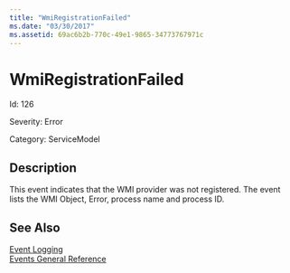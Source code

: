 ```yaml
---
title: "WmiRegistrationFailed"
ms.date: "03/30/2017"
ms.assetid: 69ac6b2b-770c-49e1-9865-34773767971c
---
```

# WmiRegistrationFailed
Id: 126  
  
 Severity: Error  
  
 Category: ServiceModel  
  
## Description  
 This event indicates that the WMI provider was not registered. The event lists the WMI Object, Error, process name and process ID.  
  
## See Also  
 [Event Logging](../../../../../docs/framework/wcf/diagnostics/event-logging/index.md)  
 [Events General Reference](../../../../../docs/framework/wcf/diagnostics/event-logging/events-general-reference.md)
